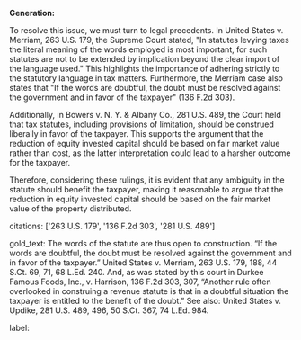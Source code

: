 **Generation:**

To resolve this issue, we must turn to legal precedents. In United States v. Merriam, 263 U.S. 179, the Supreme Court stated, "In statutes levying taxes the literal meaning of the words employed is most important, for such statutes are not to be extended by implication beyond the clear import of the language used." This highlights the importance of adhering strictly to the statutory language in tax matters. Furthermore, the Merriam case also states that "If the words are doubtful, the doubt must be resolved against the government and in favor of the taxpayer" (136 F.2d 303).

Additionally, in Bowers v. N. Y. & Albany Co., 281 U.S. 489, the Court held that tax statutes, including provisions of limitation, should be construed liberally in favor of the taxpayer. This supports the argument that the reduction of equity invested capital should be based on fair market value rather than cost, as the latter interpretation could lead to a harsher outcome for the taxpayer.

Therefore, considering these rulings, it is evident that any ambiguity in the statute should benefit the taxpayer, making it reasonable to argue that the reduction in equity invested capital should be based on the fair market value of the property distributed.

citations: ['263 U.S. 179', '136 F.2d 303', '281 U.S. 489']

gold_text: The words of the statute are thus open to construction. “If the words are doubtful, the doubt must be resolved against the government and in favor of the taxpayer.” United States v. Merriam, 263 U.S. 179, 188, 44 S.Ct. 69, 71, 68 L.Ed. 240. And, as was stated by this court in Durkee Famous Foods, Inc., v. Harrison, 136 F.2d 303, 307, “Another rule often overlooked in construing a revenue statute is that in a doubtful situation the taxpayer is entitled to the benefit of the doubt.” See also: United States v. Updike, 281 U.S. 489, 496, 50 S.Ct. 367, 74 L.Ed. 984.

label: 